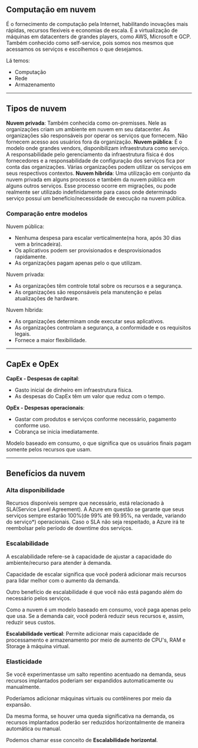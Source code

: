 ## Computação em nuvem

É o fornecimento de computação pela Internet, habilitando inovações mais rápidas, recursos flexíveis e economias de escala. É a virtualização de máquinas em datacenters de grandes players, como AWS, Microsoft e GCP. Também conhecido como self-service, pois somos nos mesmos que acessamos os serviços e escolhemos o que desejamos.

Lá temos:
* Computação
* Rede
* Armazenamento

---

## Tipos de nuvem

**Nuvem privada**: Também conhecida como on-premisses. Nele as organizações criam um ambiente em nuvem em seu datacenter. As organizações são responsáveis por operar os serviços que fornecem. Não fornecem acesso aos usuários fora da organização.
**Nuvem pública**: É o modelo onde grandes vendors, disponibilizam infraestrutura como serviço. A responsabilidade pelo gerenciamento da infraestrutura física é dos fornecedores e a responsabilidade de configuração dos serviços fica por conta das organizações. Várias organizações podem utilizar os serviços em seus respectivos contextos.
**Nuvem hibrida**: Uma utilização em conjunto da nuvem privada em alguns processos e também da nuvem pública em alguns outros serviços. Esse processo ocorre em migrações, ou pode realmente ser utilizado indefinidamente para casos onde determinado serviço possuí um benefício/necessidade de execução na nuvem pública.

### Comparação entre modelos

Nuvem pública:
* Nenhuma despesa para escalar verticalmente(na hora, após 30 dias vem a brincadeira).
* Os aplicativos podem ser provisionados e desprovisionados rapidamente.
* As organizações pagam apenas pelo o que utilizam.

Nuvem privada:
* As organizações têm controle total sobre os recursos e a segurança.
* As organizações são responsáveis pela manutenção e pelas atualizações de hardware. 

Nuvem híbrida:
* As organizações determinam onde executar seus aplicativos.
* As organizações controlam a segurança, a conformidade e os requisitos legais.
* Fornece a maior flexibilidade.

---

## CapEx e OpEx

**CapEx - Despesas de capital**:
* Gasto inicial de dinheiro em infraestrutura física.
* As despesas do CapEx têm um valor que reduz com o tempo.

**OpEx - Despesas operacionais**:
* Gastar com produtos e serviços conforme necessário, pagamento conforme uso.
* Cobrança se inicia imediatamente.

Modelo baseado em consumo, o que significa que os usuários finais pagam somente pelos recursos que usam.

---

## Benefícios da nuvem

### Alta disponibilidade

Recursos disponíveis sempre que necessário, está relacionado à SLA(Service Level Agreement). A Azure em questão se garante que seus serviços sempre estarão 100%(de 99% até 99.95%, na verdade, variando do serviço*) operacionais. Caso o SLA não seja respeitado, a Azure irá te reembolsar pelo período de downtime dos serviços.

### Escalabilidade

A escalabilidade refere-se à capacidade de ajustar a capacidade do ambiente/recurso para atender à demanda.

Capacidade de escalar significa que você poderá adicionar mais recursos para lidar melhor com o aumento da demanda.

Outro benefício de escalabilidade é que você não está pagando além do necessário pelos serviços.

Como a nuvem é um modelo baseado em consumo, você paga apenas pelo que usa. Se a demanda cair, você poderá reduzir seus recursos e, assim, reduzir seus custos.

**Escalabilidade vertical**: Permite adicionar mais capacidade de processamento e armazenamento por meio de aumento de CPU's, RAM e Storage à máquina virtual.

### Elasticidade

Se você experimentasse um salto repentino acentuado na demanda, seus recursos implantados poderiam ser expandidos automaticamente ou manualmente.

Poderíamos adicionar máquinas virtuais ou contêineres por meio da expansão.

Da mesma forma, se houver uma queda significativa na demanda, os recursos implantados poderão ser reduzidos horizontalmente de maneira automática ou manual.

Podemos chamar esse conceito de **Escalabilidade horizontal**.